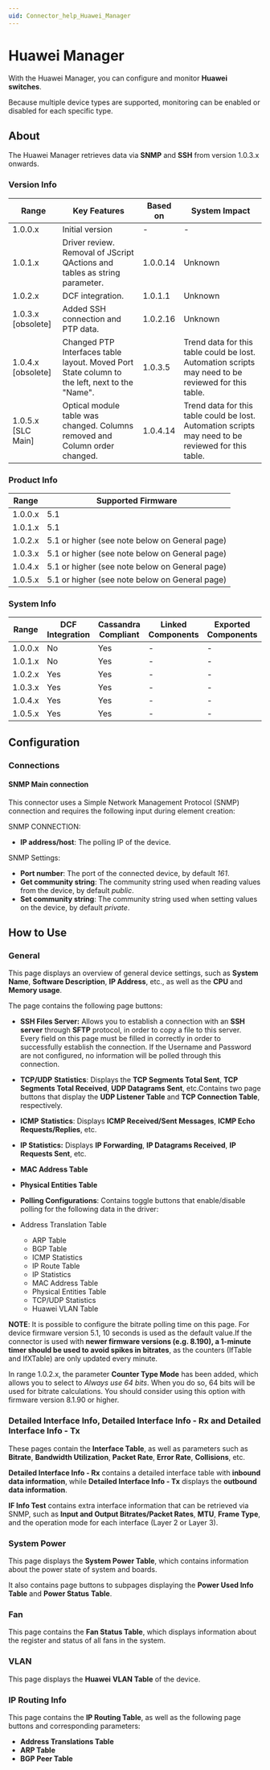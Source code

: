 ```yaml
---
uid: Connector_help_Huawei_Manager
---
```


# Huawei Manager

With the Huawei Manager, you can configure and monitor **Huawei switches**.

Because multiple device types are supported, monitoring can be enabled or disabled for each specific type.

## About

The Huawei Manager retrieves data via **SNMP** and **SSH** from version 1.0.3.x onwards.

### Version Info

| **Range**            | **Key Features**                                                                              | **Based on** | **System Impact**                                                                                   |
|----------------------|-----------------------------------------------------------------------------------------------|--------------|-----------------------------------------------------------------------------------------------------|
| 1.0.0.x              | Initial version                                                                               | \-           | \-                                                                                                  |
| 1.0.1.x              | Driver review. Removal of JScript QActions and tables as string parameter.                    | 1.0.0.14     | Unknown                                                                                             |
| 1.0.2.x              | DCF integration.                                                                              | 1.0.1.1      | Unknown                                                                                             |
| 1.0.3.x \[obsolete\] | Added SSH connection and PTP data.                                                            | 1.0.2.16     | Unknown                                                                                             |
| 1.0.4.x \[obsolete\] | Changed PTP Interfaces table layout. Moved Port State column to the left, next to the "Name". | 1.0.3.5      | Trend data for this table could be lost. Automation scripts may need to be reviewed for this table. |
| 1.0.5.x \[SLC Main\] | Optical module table was changed. Columns removed and Column order changed.                   | 1.0.4.14     | Trend data for this table could be lost. Automation scripts may need to be reviewed for this table. |

### Product Info

| **Range** | **Supported Firmware**                         |
|-----------|------------------------------------------------|
| 1.0.0.x   | 5.1                                            |
| 1.0.1.x   | 5.1                                            |
| 1.0.2.x   | 5.1 or higher (see note below on General page) |
| 1.0.3.x   | 5.1 or higher (see note below on General page) |
| 1.0.4.x   | 5.1 or higher (see note below on General page) |
| 1.0.5.x   | 5.1 or higher (see note below on General page) |

### System Info

| **Range** | **DCF Integration** | **Cassandra Compliant** | **Linked Components** | **Exported Components** |
|-----------|---------------------|-------------------------|-----------------------|-------------------------|
| 1.0.0.x   | No                  | Yes                     | \-                    | \-                      |
| 1.0.1.x   | No                  | Yes                     | \-                    | \-                      |
| 1.0.2.x   | Yes                 | Yes                     | \-                    | \-                      |
| 1.0.3.x   | Yes                 | Yes                     | \-                    | \-                      |
| 1.0.4.x   | Yes                 | Yes                     | \-                    | \-                      |
| 1.0.5.x   | Yes                 | Yes                     | \-                    | \-                      |

## Configuration

### Connections

#### SNMP Main connection

This connector uses a Simple Network Management Protocol (SNMP) connection and requires the following input during element creation:

SNMP CONNECTION:

- **IP address/host**: The polling IP of the device.

SNMP Settings:

- **Port number**: The port of the connected device, by default *161*.
- **Get community string**: The community string used when reading values from the device, by default *public*.
- **Set community string**: The community string used when setting values on the device, by default *private*.

## How to Use

### General

This page displays an overview of general device settings, such as **System Name**, **Software Description**, **IP Address**, etc., as well as the **CPU** and **Memory usage**.

The page contains the following page buttons:

- **SSH Files Server:** Allows you to establish a connection with an **SSH server** through **SFTP** protocol, in order to copy a file to this server. Every field on this page must be filled in correctly in order to successfully establish the connection. If the Username and Password are not configured, no information will be polled through this connection.

- **TCP/UDP** **Statistics**: Displays the **TCP Segments Total Sent**, **TCP Segments Total Received**, **UDP Datagrams Sent**, etc.Contains two page buttons that display the **UDP Listener Table** and **TCP Connection Table**, respectively.

- **ICMP** **Statistics**: Displays **ICMP Received/Sent Messages**, **ICMP Echo Requests/Replies**, etc.

- **IP Statistics:** Displays **IP Forwarding**, **IP Datagrams Received**, **IP Requests Sent**, etc.

- **MAC Address Table**

- **Physical Entities Table**

- **Polling Configurations**: Contains toggle buttons that enable/disable polling for the following data in the driver:

- Address Translation Table
  - ARP Table
  - BGP Table
  - ICMP Statistics
  - IP Route Table
  - IP Statistics
  - MAC Address Table
  - Physical Entities Table
  - TCP/UDP Statistics
  - Huawei VLAN Table

**NOTE**: It is possible to configure the bitrate polling time on this page. For device firmware version 5.1, 10 seconds is used as the default value.If the connector is used with **newer firmware versions (e.g. 8.190), a 1-minute timer should be used to avoid spikes in bitrates**, as the counters (IfTable and IfXTable) are only updated every minute.

In range 1.0.2.x, the parameter **Counter Type Mode** has been added, which allows you to select to *Always use 64 bits*. When you do so, 64 bits will be used for bitrate calculations. You should consider using this option with firmware version 8.1.90 or higher.

### Detailed Interface Info, Detailed Interface Info - Rx and Detailed Interface Info - Tx

These pages contain the **Interface Table**, as well as parameters such as **Bitrate**, **Bandwidth Utilization**, **Packet Rate**, **Error Rate**, **Collisions**, etc.

**Detailed Interface Info - Rx** contains a detailed interface table with **inbound data information**, while **Detailed Interface Info - Tx** displays the **outbound data information**.

**IF Info Test** contains extra interface information that can be retrieved via SNMP, such as **Input and Output Bitrates/Packet Rates**, **MTU**, **Frame Type**, and the operation mode for each interface (Layer 2 or Layer 3).

### System Power

This page displays the **System Power Table**, which contains information about the power state of system and boards.

It also contains page buttons to subpages displaying the **Power Used Info Table** and **Power Status** **Table**.

### Fan

This page contains the **Fan Status Table**, which displays information about the register and status of all fans in the system.

### VLAN

This page displays the **Huawei** **VLAN Table** of the device.

### IP Routing Info

This page contains the **IP Routing Table**, as well as the following page buttons and corresponding parameters:

- **Address Translations Table**
- **ARP Table**
- **BGP Peer Table**
